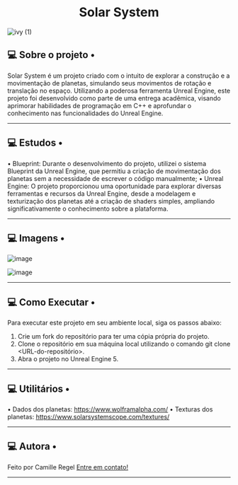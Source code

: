 </p>
<h1 align="center">
Solar System
</h1>
</a>

![ivy (1)](https://github.com/user-attachments/assets/f0bf6f7d-7649-44a9-afd2-53cdc581ce4b)

💻 Sobre o projeto • 
---
Solar System é um projeto criado com o intuito de explorar a construção e a movimentação de planetas, simulando seus movimentos de rotação e translação no espaço. Utilizando a poderosa ferramenta Unreal Engine, este projeto foi desenvolvido como parte de uma entrega acadêmica, visando aprimorar habilidades de programação em C++ e aprofundar o conhecimento nas funcionalidades do Unreal Engine.

---

💻 Estudos • 
---
• Blueprint: Durante o desenvolvimento do projeto, utilizei o sistema Blueprint da Unreal Engine, que permitiu a criação de movimentação dos planetas sem a necessidade de escrever o código manualmente;
• Unreal Engine: O projeto proporcionou uma oportunidade para explorar diversas ferramentas e recursos da Unreal Engine, desde a modelagem e texturização dos planetas até a criação de shaders simples, ampliando significativamente o conhecimento sobre a plataforma.

---
💻 Imagens • 
---

![image](https://github.com/user-attachments/assets/25b6cfdb-df0f-4a1a-9ae8-3619f901dd21)

![image](https://github.com/user-attachments/assets/41656ad3-3f10-4369-918b-c3d00952d9ad)

---

💻 Como Executar • 
---
Para executar este projeto em seu ambiente local, siga os passos abaixo:

1. Crie um fork do repositório para ter uma cópia própria do projeto.
2. Clone o repositório em sua máquina local utilizando o comando git clone <URL-do-repositório>.
3. Abra o projeto no Unreal Engine 5.

---

💻 Utilitários • 
---

• Dados dos planetas: https://www.wolframalpha.com/
• Texturas dos planetas: https://www.solarsystemscope.com/textures/

---

💻 Autora • 
---

Feito por Camille Regel [Entre em contato!](https://www.linkedin.com/in/camille-regel-742408286/)

---
